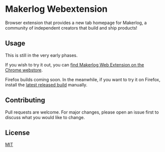 # Makerlog Webextension

Browser extension that provides a new tab homepage for Makerlog, a community of independent creators that build and ship products!

## Usage

This is still in the very early phases.

If you wish to try it out, you can [find Makerlog Web Extension on the Chrome webstore](https://chrome.google.com/webstore/detail/makerlog/cbpebjgpanmdnkpipiocgjabcofioied).

Firefox builds coming soon. In the meanwhile, if you want to try it on Firefox, install the [latest released build](https://github.com/MihaiVoinea/makerlog-webextension/releases/latest) manually.

## Contributing

Pull requests are welcome. For major changes, please open an issue first to discuss what you would like to change.

## License

[MIT](https://github.com/MihaiVoinea/makerlog-webextension/blob/master/LICENSE)
